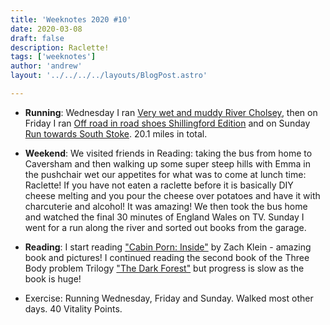 ```yaml
---
title: 'Weeknotes 2020 #10'
date: 2020-03-08
draft: false
description: Raclette!
tags: ['weeknotes']
author: 'andrew'
layout: '../../../../layouts/BlogPost.astro'

---
```

- **Running**: Wednesday I ran [Very wet and muddy River Cholsey](https://www.strava.com/activities/3153987082), then on Friday I ran [Off road in road shoes Shillingford Edition](https://www.strava.com/activities/3159529255) and on Sunday [Run towards South Stoke](https://www.strava.com/activities/3166169265). 20.1 miles in total.

- **Weekend**: We visited friends in Reading: taking the bus from home to Caversham and then walking up some super steep hills with Emma in the pushchair wet our appetites for what was to come at lunch time: Raclette! If you have not eaten a raclette before it is basically DIY cheese melting and you pour the cheese over potatoes and have it with charcuterie and alcohol! It was amazing! We then took the bus home and watched the final 30 minutes of England Wales on TV. Sunday I went for a run along the river and sorted out books from the garage.

- **Reading**: I start reading ["Cabin Porn: Inside"](https://www.amazon.co.uk/Cabin-Porn-Inside-Zach-Klein/dp/0241388546) by Zach Klein - amazing book and pictures! I continued reading the second book of the Three Body problem Trilogy ["The Dark Forest"](https://www.goodreads.com/book/show/23168817-the-dark-forest) but progress is slow as the book is huge!

- Exercise: Running Wednesday, Friday and Sunday. Walked most other days. 40 Vitality Points.

